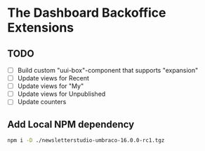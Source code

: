 # The Dashboard Backoffice Extensions




## TODO
* [ ] Build custom "uui-box"-component that supports "expansion"
* [ ] Update views for Recent
* [ ] Update views for "My"
* [ ] Update views for Unpublished
* [ ] Update counters

## Add Local NPM dependency
```bash
npm i -D ./newsletterstudio-umbraco-16.0.0-rc1.tgz
```